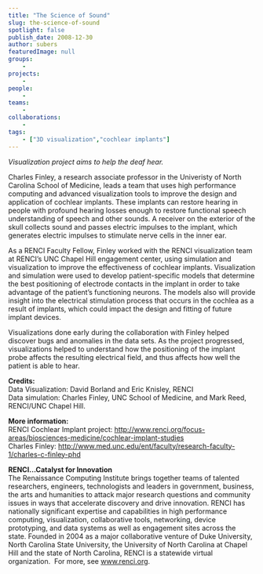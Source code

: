 ```yaml
---
title: "The Science of Sound"
slug: the-science-of-sound
spotlight: false
publish_date: 2008-12-30
author: subers
featuredImage: null
groups:
    - 
projects:
    - 
people:
    - 
teams: 
    - 
collaborations:
    - 
tags:
    - ["3D visualization","cochlear implants"]
---
```

<p><em>Visualization project aims to help the deaf hear.</em></p>

<p>Charles Finley, a research associate professor in the Univeristy of North Carolina School of Medicine, leads a team that uses high performance computing and advanced visualization tools to improve the design and application of cochlear implants. These implants can restore hearing in people with profound hearing losses enough to restore functional speech understanding of speech and other sounds. A receiver on the exterior of the skull collects sound and passes electric impulses to the implant, which generates electric impulses to stimulate nerve cells in the inner ear.<!--more--></p>

<p>As a RENCI Faculty Fellow, Finley worked with the RENCI visualization team at RENCI’s UNC Chapel Hill engagement center, using simulation and visualization to improve the effectiveness of cochlear implants. Visualization and simulation were used to develop patient-specific models that determine the best positioning of electrode contacts in the implant in order to take advantage of the patient’s functioning neurons. The models also will provide insight into the electrical stimulation process that occurs in the cochlea as a result of implants, which could impact the design and fitting of future implant devices.</p>

<p>Visualizations done early during the collaboration with Finley helped discover bugs and anomalies in the data sets. As the project progressed, visualizations helped to understand how the positioning of the implant probe affects the resulting electrical field, and thus affects how well the patient is able to hear.</p>

<p><strong>Credits: </strong><br />
 Data  Visualization: David Borland and Eric Knisley, RENCI<br />
 Data  simulation: Charles Finley, UNC School of Medicine, and Mark Reed, RENCI/UNC  Chapel Hill.</p>

<p><strong>More information:</strong><br />
 RENCI  Cochlear Implant project: <a href="http://www.renci.org/focus-areas/biosciences-medicine/cochlear-implant-studies">http://www.renci.org/focus-areas/biosciences-medicine/cochlear-implant-studies</a><br />
 Charles  Finley: <a href="http://www.med.unc.edu/ent/faculty/research-faculty-1/charles-c-finley-phd" target="_blank">http://www.med.unc.edu/ent/faculty/research-faculty-1/charles-c-finley-phd</a></p>

<p><strong>RENCI…Catalyst for  Innovation</strong><br />
 The Renaissance Computing Institute brings together teams of talented researchers, engineers, technologists and leaders in government, business, the arts and humanities to attack major research questions and community issues in ways that accelerate discovery and drive innovation. RENCI has nationally significant expertise and capabilities in high performance computing, visualization, collaborative tools, networking, device prototyping, and data systems as well as engagement sites across the state. Founded in 2004 as a major collaborative venture of Duke University, North Carolina State University, the University of North Carolina at Chapel Hill and the state of North Carolina, RENCI is a statewide virtual organization.  For more, see <a href="../">www.renci.org</a>.</p>
